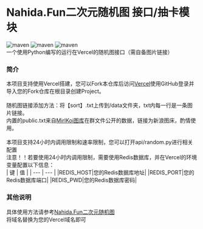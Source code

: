 # Nahida.Fun二次元随机图 接口/抽卡模块
![maven](https://img.shields.io/badge/Python-blue)
![maven](https://img.shields.io/badge/Vercel-black)
![maven](https://img.shields.io/badge/Nahida.Fun-green)<br>
一个使用Python编写的运行在Vercel的随机图接口（需自备图片链接）<br>
### 简介
本项目支持使用Vercel搭建，您可以Fork本仓库后访问[Vercel](https://vercel.com)使用GitHub登录并导入您的Fork仓库在根目录创建Project。<br>
<br>
随机图链接添加方法：将【sort】.txt上传到/data文件夹，txt内每一行是一条图片链接。<br>
内置的public.txt来自[MirlKoi图库](https://iw233.cn)在群文件公开的数据，链接为新浪图床，酌情使用。<br>
<br>
本项目支持24小时内调用限制和速率限制，您可以打开api/random.py进行相关配置<br>
注意！！若要使用24小时内调用限制，需要使用Redis数据库，并在Vercel的环境变量配置以下信息：<br>
| 键 | 值 |
| --- | --- |
|REDIS_HOST|您的Redis数据库地址|
|REDIS_PORT|您的Redis数据库端口|
|REDIS_PWD|您的Redis数据库密码|
### 其他说明
具体使用方法请参考[Nahida.Fun二次元随机图](https://imgapi.nahida.fun/help)<br>
将域名替换为您的Vercel域名即可<br>
